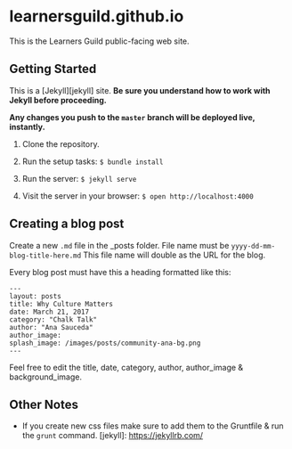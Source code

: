 # learnersguild.github.io

This is the Learners Guild public-facing web site.


## Getting Started

This is a [Jekyll][jekyll] site. **Be sure you understand how to work with Jekyll before proceeding.**

**Any changes you push to the `master` branch will be deployed live, instantly.**

1. Clone the repository.
2. Run the setup tasks:
        `$ bundle install`

4. Run the server:
        `$ jekyll serve`

5. Visit the server in your browser:
        `$ open http://localhost:4000`


## Creating a blog post

Create a new `.md` file in the _posts folder.
File name must be `yyyy-dd-mm-blog-title-here.md` This file name will double as the URL for the blog.

Every blog post must have this a heading formatted like this: 
```
---
layout: posts
title: Why Culture Matters
date: March 21, 2017
category: "Chalk Talk"
author: "Ana Sauceda"
author_image: 
splash_image: /images/posts/community-ana-bg.png
---
```

Feel free to edit the title, date, category, author, author_image & background_image.


## Other Notes
- If you create new css files make sure to add them to the Gruntfile & run the `grunt` command.
[jekyll]: https://jekyllrb.com/
